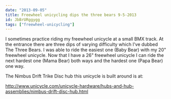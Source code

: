 ```yaml
---
date: "2013-09-05"
title: Freewheel unicycling dips the three bears 9-5-2013
id: JbBrURggygg
tags: ["freewheel-unicycling"]
---
```


I sometimes practice riding my freewheel unicycle at a small BMX track. At the entrance there are three dips of varying difficulty which I've dubbed The Three Bears. I was able to ride the easiest one (Baby Bear) with my 20" freewheel unicycle. Now that I have a 26" freewheel unicycle I can ride the next hardest one (Mama Bear) both ways and the hardest one (Papa Bear) one way.

The Nimbus Drift Trike Disc hub this unicycle is built around is at:

http://www.unicycle.com/unicycle-hardware/hubs-and-hub-assemblies/nimbus-drift-disc-hub.html
